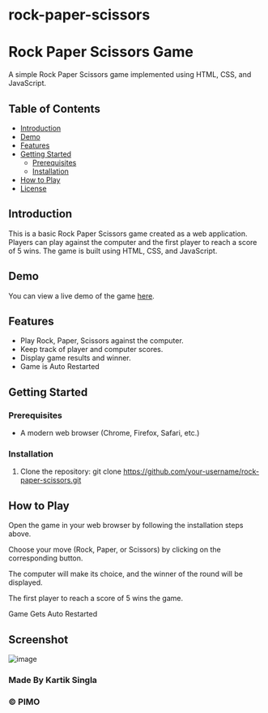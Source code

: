 # rock-paper-scissors

# Rock Paper Scissors Game

A simple Rock Paper Scissors game implemented using HTML, CSS, and JavaScript.

## Table of Contents

- [Introduction](#introduction)
- [Demo](#demo)
- [Features](#features)
- [Getting Started](#getting-started)
  - [Prerequisites](#prerequisites)
  - [Installation](#installation)
- [How to Play](#how-to-play)
- [License](#license)

## Introduction

This is a basic Rock Paper Scissors game created as a web application. Players can play against the computer and the first player to reach a score of 5 wins. The game is built using HTML, CSS, and JavaScript.

## Demo

You can view a live demo of the game [here]((https://ks209.github.io/rock-paper-scissors/)).

## Features

- Play Rock, Paper, Scissors against the computer.
- Keep track of player and computer scores.
- Display game results and winner.
- Game is Auto Restarted

## Getting Started

### Prerequisites

- A modern web browser (Chrome, Firefox, Safari, etc.)

### Installation

1. Clone the repository:
   git clone https://github.com/your-username/rock-paper-scissors.git


## How to Play

Open the game in your web browser by following the installation steps above.

Choose your move (Rock, Paper, or Scissors) by clicking on the corresponding button.

The computer will make its choice, and the winner of the round will be displayed.

The first player to reach a score of 5 wins the game.

Game Gets Auto Restarted

## Screenshot

![image](https://github.com/ks209/rock-paper-scissors/assets/64371779/a583ae48-6995-483b-b69c-6373c910971d)

### Made By Kartik Singla


### © PIMO

